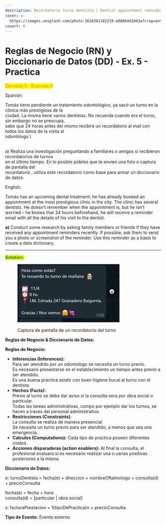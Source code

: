 ```yaml
---
description: Recordatorio turno dentista | Dentist appointment reminder
cover: >-
  https://images.unsplash.com/photo-1616391182219-e080b4d1043a?crop=entropy&cs=srgb&fm=jpg&ixid=M3wxOTcwMjR8MHwxfHNlYXJjaHwzfHxkZW50aXN0JTIwYXBwb2ludG1lbnR8ZW58MHx8fHwxNzQ0MzgyMDQ1fDA&ixlib=rb-4.0.3&q=85
coverY: 0
---
```


# Reglas de Negocio (RN) y Diccionario de Datos (DD) - Ex. 5 - Practica

<mark style="color:orange;">**Ejercicio 5 - Exercise 5**</mark>

Spanish:

Tomás tiene pendiente un tratamiento odontológico, ya sacó un turno en la clínica más prestigiosa de la
\
ciudad. La misma tiene varios dentistas. No recuerda cuando era el turno, sin embargo no se preocupa,
\
sabe que 24 horas antes del mismo recibirá un recordatorio al mail con todos los datos de la visita al
\
odontólogo.\

\
a) Realiza una investigación preguntando a familiares o amigos si recibieron recordatorios de turnos
\
en el último tiempo. En lo posible pídeles que te envíen una foto o captura de pantalla del
\
recordatorio , utiliza este recordatorio como base para armar un diccionario de datos.

English:

Tomás has an upcoming dental treatment; he has already booked an appointment at the most prestigious clinic in the city. The clinic has several dentists. He doesn’t remember when the appointment is, but he isn’t worried – he knows that 24 hours beforehand, he will receive a reminder email with all the details of his visit to the dentist.

**a)** Conduct some research by asking family members or friends if they have received any appointment reminders recently. If possible, ask them to send you a photo or screenshot of the reminder. Use this reminder as a basis to create a data dictionary.

***

<mark style="color:green;">**Solution:**</mark>

<figure><img src=".gitbook/assets/Captura de pantalla 2025-04-11 141924.jpg" alt=""><figcaption><p>Captura de pantalla de un recordatorio del turno</p></figcaption></figure>

**Reglas de Negocio & Diccionario de Datos:**

**Reglas de Negocio:**

* **Inferencias (Inferences):** \
  Para ser atendido por un odontologo se necesita un turno previo.\
  Es necesario presentarse en el establecimiento un tiempo antes previo a ser atendido. \
  Es una buena practica asistir con buen higiene bucal al turno con el dentista.
* **Hechos (Facts):** \
  Previo al turno se debe dar aviso si la consulta sera por obra social o particular.\
  Todas las tareas administrativas, compo por ejemplo dar los turnos, se hacen a traves del personal administrativo.&#x20;
* **Restricciones (Constraints)**: \
  La consulta se realiza de manera presencial\
  Se necesita un turno previo para ser atendido, a menos que sea una emergencia.&#x20;
* **Calculos (Computations):** Cada tipo de practica poseen diferentes costos.&#x20;
* **Acciones disparadoras (action enablers):** Al final la consulta, el profesional evaluara si es necesario realizar una o varias positivas posteriores a la misma.

**Diccionario de Datos:**

e: turnoDentista = fecha(e) + direccion + nombreOftalmologo + consulta(d) + precioConsulta

fecha(e) = fecha + hora\
consulta(d) = \[particular | obra social]

s: facturaPrestacion = 1{tipoDePractica}n + precioConsulta &#x20;

**Tipo de Evento:** Evento externo
